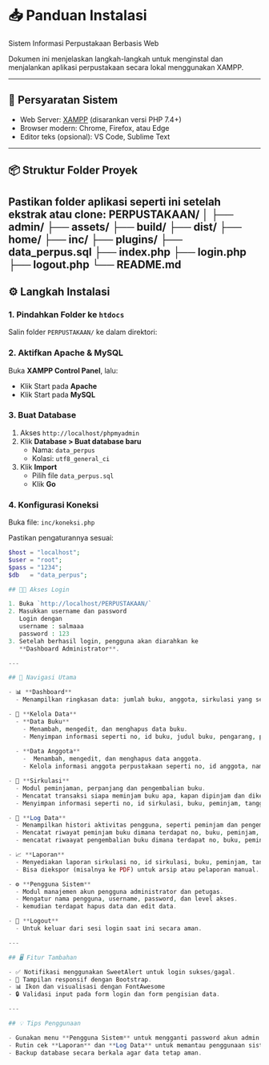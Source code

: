 # 📥 Panduan Instalasi
Sistem Informasi Perpustakaan Berbasis Web

Dokumen ini menjelaskan langkah-langkah untuk menginstal dan menjalankan aplikasi perpustakaan secara lokal menggunakan XAMPP.

---

## 🧾 Persyaratan Sistem

- Web Server: [XAMPP](https://www.apachefriends.org/) (disarankan versi PHP 7.4+)
- Browser modern: Chrome, Firefox, atau Edge
- Editor teks (opsional): VS Code, Sublime Text

---

## 📦 Struktur Folder Proyek

Pastikan folder aplikasi seperti ini setelah ekstrak atau clone:
PERPUSTAKAAN/
│
├── admin/
├── assets/
├── build/
├── dist/
├── home/
├── inc/
├── plugins/
├── data_perpus.sql
├── index.php
├── login.php
├── logout.php
└── README.md
---

## ⚙️ Langkah Instalasi

### 1. **Pindahkan Folder ke `htdocs`**
Salin folder `PERPUSTAKAAN/` ke dalam direktori:


### 2. **Aktifkan Apache & MySQL**
Buka **XAMPP Control Panel**, lalu:
- Klik Start pada **Apache**
- Klik Start pada **MySQL**

### 3. **Buat Database**
1. Akses `http://localhost/phpmyadmin`
2. Klik **Database > Buat database baru**
   - Nama: `data_perpus`
   - Kolasi: `utf8_general_ci`
3. Klik **Import**
   - Pilih file `data_perpus.sql`
   - Klik **Go**

### 4. **Konfigurasi Koneksi**
Buka file: `inc/koneksi.php`

Pastikan pengaturannya sesuai:
```php
$host = "localhost";
$user = "root";
$pass = "1234";
$db   = "data_perpus";

## 🧑‍💼 Akses Login

1. Buka `http://localhost/PERPUSTAKAAN/`
2. Masukkan username dan password
   Login dengan
   username : salmaaa
   password : 123
3. Setelah berhasil login, pengguna akan diarahkan ke 
   **Dashboard Administrator**.

---

## 🧭 Navigasi Utama

- 📊 **Dashboard**
  - Menampilkan ringkasan data: jumlah buku, anggota, sirkulasi yang sedang berjalan dan laporan sirkulasi.

- 📁 **Kelola Data**
  - **Data Buku**
    - Menambah, mengedit, dan menghapus data buku.
    - Menyimpan informasi seperti no, id buku, judul buku, pengarang, penerbit, tahun kelola.
  
  - **Data Anggota**
    -  Menambah, mengedit, dan menghapus data anggota.
    - Kelola informasi anggota perpustakaan seperti no, id anggota, nama, jenis kelamin, kelas, no HP dan kelola

- 🔁 **Sirkulasi**
  - Modul peminjaman, perpanjang dan pengembalian buku.
  - Mencatat transaksi siapa meminjam buku apa, kapan dipinjam dan dikembalikan dan apakah ingin diperpanjang.
  - Menyimpan informasi seperti no, id sirkulasi, buku, peminjam, tanggal pinjam, jatuh tempo, denda dan kelola

- 📜 **Log Data**
  - Menampilkan histori aktivitas pengguna, seperti peminjam dan pengembalian.
  - Mencatat riwayat peminjam buku dimana terdapat no, buku, peminjam, tanggal peminjam
  - mencatat riwaayat pengembalian buku dimana terdapat no, buku, peminjam, tanggal kembalikan.

- 📈 **Laporan**
  - Menyediakan laporan sirkulasi no, id sirkulasi, buku, peminjam, tanggal pinjam, jatuh tempo, tanggal dikembalikan, denda serta total denda.
  - Bisa diekspor (misalnya ke PDF) untuk arsip atau pelaporan manual.

- ⚙️ **Pengguna Sistem**
  - Modul manajemen akun pengguna administrator dan petugas.
  - Mengatur nama pengguna, username, password, dan level akses. 
  - kemudian terdapat hapus data dan edit data.

- 🚪 **Logout**
  - Untuk keluar dari sesi login saat ini secara aman.

---

## 🖥️ Fitur Tambahan

- ✅ Notifikasi menggunakan SweetAlert untuk login sukses/gagal.
- 📱 Tampilan responsif dengan Bootstrap.
- 📊 Ikon dan visualisasi dengan FontAwesome
- 🔒 Validasi input pada form login dan form pengisian data.

---

## 💡 Tips Penggunaan

- Gunakan menu **Pengguna Sistem** untuk mengganti password akun admin.
- Rutin cek **Laporan** dan **Log Data** untuk memantau penggunaan sistem.
- Backup database secara berkala agar data tetap aman.